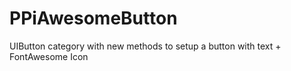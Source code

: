 PPiAwesomeButton
================

UIButton category with new methods to setup a button with text + FontAwesome Icon
